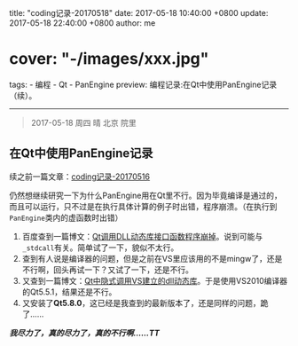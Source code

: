 title: "coding记录-20170518"
date: 2017-05-18 10:40:00 +0800
update: 2017-05-18 22:40:00 +0800
author: me
# cover: "-/images/xxx.jpg"
tags:
    - 编程
    - Qt
    - PanEngine
preview: 编程记录:在Qt中使用PanEngine记录（续）。

---

> 2017-05-18 周四 晴 北京 院里

## 在Qt中使用PanEngine记录
续之前一篇文章：[coding记录-20170516](./coding-dairy-20170516.html "coding记录-20170516")

仍然想继续研究一下为什么PanEngine用在Qt里不行。因为毕竟编译是通过的，而且可以运行，只不过是在执行具体计算的例子时出错，程序崩溃。（在执行到`PanEngine`类内的虚函数时出错）

1. 百度查到一篇博文：[Qt调用DLL动态库接口函数程序崩掉](http://blog.csdn.net/jackzhaoyuxiang/article/details/41550073)。说到可能与`_stdcall`有关。简单试了一下，貌似不太行。
2. 查到有人说是编译器的问题，但是之前在VS里应该用的不是mingw了，还是不行啊，回头再试一下？又试了一下，还是不行。
3. 又查到一篇博文：[Qt中隐式调用VS建立的dll动态库](http://blog.csdn.net/fantasy999999999/article/details/40979581)。于是使用VS2010编译器的Qt5.5.1，结果还是不行。
4. 又安装了**Qt5.8.0**，这已经是我查到的最新版本了，还是同样的问题，跪了……

***我尽力了，真的尽力了，真的不行啊……TT***
